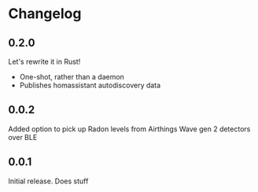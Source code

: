 # Changelog

## 0.2.0

Let's rewrite it in Rust!
* One-shot, rather than a daemon
* Publishes homassistant autodiscovery data

## 0.0.2

Added option to pick up Radon levels from Airthings Wave gen 2 detectors over BLE

## 0.0.1

Initial release. Does stuff
